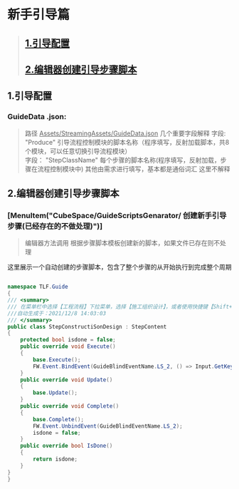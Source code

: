 # 新手引导篇

> ## [1.引导配置](#1引导配置)
> ## [2.编辑器创建引导步骤脚本](#2编辑器创建引导步骤脚本)


## 1.引导配置


### GuideData .json:
> 路径  <u>Assets/StreamingAssets/GuideData.json</u>
> 几个重要字段解释
> 字段: "Produce" 引导流程控制模块的脚本名称（程序填写，反射加载脚本，共8个模块，可以任意切换引导流程模块）  
> 字段： "StepClassName" 每个步骤的脚本名称(程序填写，反射加载，步骤在流程控制模块中)
> 其他由需求进行填写，基本都是通俗词汇 这里不解释
> 

## 2.编辑器创建引导步骤脚本

### [MenuItem("CubeSpace/GuideScriptsGenarator/ 创建新手引导步骤(已经存在的不做处理)")]
> 编辑器方法调用
> 根据步骤脚本模板创建新的脚本，如果文件已存在则不处理

这里展示一个自动创建的步骤脚本，包含了整个步骤的从开始执行到完成整个周期

```cs

namespace TLF.Guide
{
/// <summary>
/// 在菜单栏中选择【工程流程】下拉菜单，选择【施工组织设计】，或者使用快捷键【Shift+2】快速进入施工组织设计流程
///自动生成于：2021/12/8 14:03:03
/// </summary>
public class StepConstructiSonDesign : StepContent
{
    protected bool isdone = false;
    public override void Execute()
    {
        base.Execute();
        FW.Event.BindEvent(GuideBlindEventName.LS_2, () => Input.GetKey(KeyCode.LeftShift) && Input.GetKey(KeyCode.Alpha2), () => { isdone = true; });
    }
    public override void Update()
    {
        base.Update();
    }
    public override void Complete()
    {
        base.Complete();
        FW.Event.UnbindEvent(GuideBlindEventName.LS_2);
        isdone = false;
    }
    public override bool IsDone()
    {
        return isdone;
    }
}
}

```




